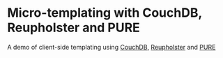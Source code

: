 # Micro-templating with CouchDB, Reupholster and PURE

A demo of client-side templating using [CouchDB](http://couchdb.apache.org/), [Reupholster](http://reupholster.iriscouch.com/reupholster/_design/app/index.html) and [PURE](http://beebole.com/pure/)
